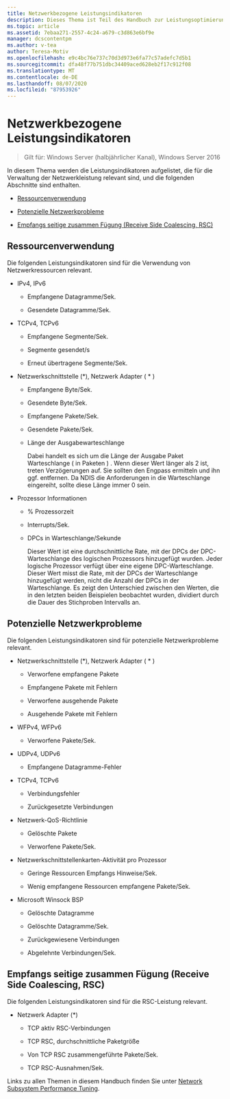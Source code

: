 ```yaml
---
title: Netzwerkbezogene Leistungsindikatoren
description: Dieses Thema ist Teil des Handbuch zur Leistungsoptimierung des Netzwerk Subsystems für Windows Server 2016.
ms.topic: article
ms.assetid: 7ebaa271-2557-4c24-a679-c3d863e6bf9e
manager: dcscontentpm
ms.author: v-tea
author: Teresa-Motiv
ms.openlocfilehash: e9c4bc76e737c70d3d973e6fa77c57adefc7d5b1
ms.sourcegitcommit: dfa48f77b751dbc34409aced628eb2f17c912f08
ms.translationtype: MT
ms.contentlocale: de-DE
ms.lasthandoff: 08/07/2020
ms.locfileid: "87953926"
---
```

# <a name="network-related-performance-counters"></a>Netzwerkbezogene Leistungsindikatoren

>Gilt für: Windows Server (halbjährlicher Kanal), Windows Server 2016

In diesem Thema werden die Leistungsindikatoren aufgelistet, die für die Verwaltung der Netzwerkleistung relevant sind, und die folgenden Abschnitte sind enthalten.

-   [Ressourcenverwendung](#bkmk_ru)

-   [Potenzielle Netzwerkprobleme](#bkmk_np)

-   [Empfangs seitige zusammen Fügung (Receive Side Coalescing, RSC)](#bkmk_rsc)

##  <a name="resource-utilization"></a><a name="bkmk_ru"></a>Ressourcenverwendung

Die folgenden Leistungsindikatoren sind für die Verwendung von Netzwerkressourcen relevant.

- IPv4, IPv6

  -   Empfangene Datagramme/Sek.

  -   Gesendete Datagramme/Sek.

- TCPv4, TCPv6

  -   Empfangene Segmente/Sek.

  -   Segmente gesendet/s

  -   Erneut übertragene Segmente/Sek.

- Netzwerkschnittstelle (*), Netzwerk Adapter ( \* )

  - Empfangene Byte/Sek.

  - Gesendete Byte/Sek.

  - Empfangene Pakete/Sek.

  - Gesendete Pakete/Sek.

  - Länge der Ausgabewarteschlange

    Dabei handelt es sich um die Länge der Ausgabe Paket Warteschlange \( in Paketen \) . Wenn dieser Wert länger als 2 ist, treten Verzögerungen auf. Sie sollten den Engpass ermitteln und ihn ggf. entfernen. Da NDIS die Anforderungen in die Warteschlange eingereiht, sollte diese Länge immer 0 sein.

- Prozessor Informationen

  - % Prozessorzeit

  - Interrupts/Sek.

  - DPCs in Warteschlange/Sekunde

    Dieser Wert ist eine durchschnittliche Rate, mit der DPCs der DPC-Warteschlange des logischen Prozessors hinzugefügt wurden. Jeder logische Prozessor verfügt über eine eigene DPC-Warteschlange. Dieser Wert misst die Rate, mit der DPCs der Warteschlange hinzugefügt werden, nicht die Anzahl der DPCs in der Warteschlange. Es zeigt den Unterschied zwischen den Werten, die in den letzten beiden Beispielen beobachtet wurden, dividiert durch die Dauer des Stichproben Intervalls an.

##  <a name="potential-network-problems"></a><a name="bkmk_np"></a>Potenzielle Netzwerkprobleme

Die folgenden Leistungsindikatoren sind für potenzielle Netzwerkprobleme relevant.

-   Netzwerkschnittstelle (*), Netzwerk Adapter ( \* )

    -   Verworfene empfangene Pakete

    -   Empfangene Pakete mit Fehlern

    -   Verworfene ausgehende Pakete

    -   Ausgehende Pakete mit Fehlern

-   WFPv4, WFPv6

    -   Verworfene Pakete/Sek.

-   UDPv4, UDPv6

    -   Empfangene Datagramme-Fehler

-   TCPv4, TCPv6

    -   Verbindungsfehler

    -   Zurückgesetzte Verbindungen

-   Netzwerk-QoS-Richtlinie

    -   Gelöschte Pakete

    -   Verworfene Pakete/Sek.

-   Netzwerkschnittstellenkarten-Aktivität pro Prozessor

    -   Geringe Ressourcen Empfangs Hinweise/Sek.

    -   Wenig empfangene Ressourcen empfangene Pakete/Sek.

-   Microsoft Winsock BSP

    -   Gelöschte Datagramme

    -   Gelöschte Datagramme/Sek.

    -   Zurückgewiesene Verbindungen

    -   Abgelehnte Verbindungen/Sek.

##  <a name="receive-side-coalescing-rsc-performance"></a><a name="bkmk_rsc"></a>Empfangs seitige zusammen Fügung (Receive Side Coalescing, RSC)

Die folgenden Leistungsindikatoren sind für die RSC-Leistung relevant.

-   Netzwerk Adapter (*)

    -   TCP aktiv RSC-Verbindungen

    -   TCP RSC, durchschnittliche Paketgröße

    -   Von TCP RSC zusammengeführte Pakete/Sek.

    -   TCP RSC-Ausnahmen/Sek.

Links zu allen Themen in diesem Handbuch finden Sie unter [Network Subsystem Performance Tuning](net-sub-performance-top.md).